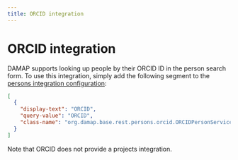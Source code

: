 ```yaml
---
title: ORCID integration
---
```


# ORCID integration

DAMAP supports looking up people by their ORCID ID in the person search form. To use this integration, simply add the following segment to the [persons integration configuration](../cris/index.md):

```json
[
  {
    "display-text": "ORCID",
    "query-value": "ORCID",
    "class-name": "org.damap.base.rest.persons.orcid.ORCIDPersonServiceImpl"
  }
]
```

Note that ORCID does not provide a projects integration.